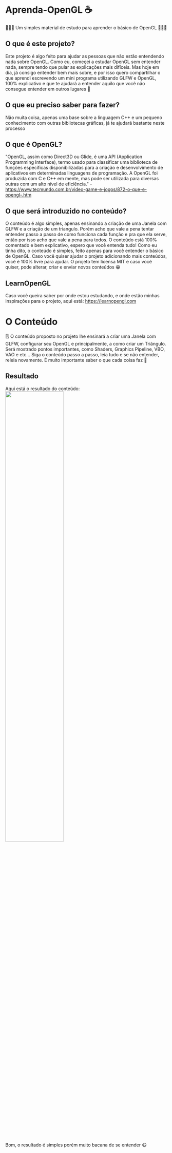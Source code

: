 # Aprenda-OpenGL ☕
👨🏿‍💻 Um simples material de estudo para aprender o básico de OpenGL 👨🏿‍💻

## O que é este projeto?
Este projeto é algo feito para ajudar as pessoas que não estão entendendo nada sobre OpenGL. Como eu, começei a estudar OpenGL sem entender nada, sempre tendo que pular as explicações mais difíceis. Mas hoje em dia, já consigo entender bem mais sobre, e por isso quero compartilhar o que aprendi escrevendo um mini programa utilizando GLFW e OpenGL, 100% explicativo e que te ajudará a entender aquilo que você não consegue entender em outros lugares 💬

## O que eu preciso saber para fazer?
Não muita coisa, apenas uma base sobre a linguagem C++ e um pequeno conhecimento com outras bibliotecas gráficas, já te ajudará bastante neste processo

## O que é OpenGL?
"OpenGL, assim como Direct3D ou Glide, é uma API (Application Programming Interface), termo usado para classificar uma biblioteca de funções específicas disponibilizadas para a criação e desenvolvimento de aplicativos em determinadas linguagens de programação. A OpenGL foi produzida com C e C++ em mente, mas pode ser utilizada para diversas outras com um alto nível de eficiência." - https://www.tecmundo.com.br/video-game-e-jogos/872-o-que-e-opengl-.htm 

## O que será introduzido no conteúdo?
O conteúdo é algo simples, apenas ensinando a criação de uma Janela com GLFW e a criação de um triangulo. Porém acho que vale a pena tentar entender passo a passo de como funciona cada função e pra que ela serve, então por isso acho que vale a pena para todos. O conteúdo está 100% comentado e bem explicativo, espero que você entenda tudo! Como eu tinha dito, o conteúdo é simples, feito apenas para você entender o básico de OpenGL. Caso você quiser ajudar o projeto adicionando mais conteúdos, você é 100% livre para ajudar. O projeto tem licensa MIT e caso você quiser, pode alterar, criar e enviar novos conteúdos 😁

## LearnOpenGL
Caso você queira saber por onde estou estudando, e onde estão minhas inspirações para o projeto, aqui está: https://learnopengl.com

# O Conteúdo
🗒️ O conteúdo proposto no projeto lhe ensinará a criar uma Janela com GLFW, configurar seu OpenGL e principalmente, a como criar um Triângulo. Será mostrado pontos importantes, como Shaders, Graphics Pipeline, VBO, VAO e etc...
Siga o conteúdo passo a passo, leia tudo e se não entender, releia novamente. É muito importante saber o que cada coisa faz 👀

## Resultado
Aqui está o resultado do conteúdo:
<br/>
<img src="https://cdn.discordapp.com/attachments/837039667265142838/881254062169927700/unknown.png" width="60%">
<br/>
Bom, o resultado é simples porém muito bacana de se entender 😃

